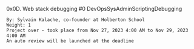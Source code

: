 0x0D. Web stack debugging #0
DevOpsSysAdminScriptingDebugging

    By: Sylvain Kalache, co-founder at Holberton School
    Weight: 1
    Project over - took place from Nov 27, 2023 4:00 AM to Nov 29, 2023 4:00 AM
    An auto review will be launched at the deadline
